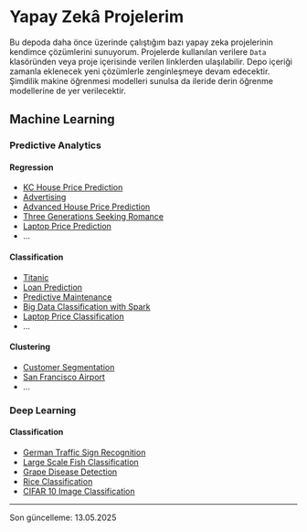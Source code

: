 # Yapay Zekâ Projelerim

Bu depoda daha önce üzerinde çalıştığım bazı yapay zeka projelerinin kendimce çözümlerini sunuyorum. Projelerde kullanılan verilere `Data` klasöründen veya proje içerisinde verilen linklerden ulaşılabilir. Depo içeriği zamanla eklenecek yeni çözümlerle zenginleşmeye devam edecektir. Şimdilik makine öğrenmesi modelleri sunulsa da ileride derin öğrenme modellerine de yer verilecektir.

## Machine Learning

### Predictive Analytics

#### Regression

- [KC House Price Prediction](01_Machine_Learning/01_Predictive_Analytics/01_Regression/01_KC_House_Price_Prediction.ipynb)
- [Advertising](01_Machine_Learning/01_Predictive_Analytics/01_Regression/02_Advertising.ipynb)
- [Advanced House Price Prediction](01_Machine_Learning/01_Predictive_Analytics/01_Regression/03_Advanced_House_Price_Prediction.ipynb)
- [Three Generations Seeking Romance](01_Machine_Learning/01_Predictive_Analytics/01_Regression/04_Three_Generations_Seeking_Romance.ipynb)
- [Laptop Price Prediction](01_Machine_Learning/01_Predictive_Analytics/01_Regression/05_Laptop_Price_Prediction.ipynb)
- ...

#### Classification

- [Titanic](01_Machine_Learning/01_Predictive_Analytics/02_Classification/01_Titanic.ipynb)
- [Loan Prediction](01_Machine_Learning/01_Predictive_Analytics/02_Classification/02_Loan_Prediction.ipynb)
- [Predictive Maintenance](01_Machine_Learning/01_Predictive_Analytics/02_Classification/03_Predictive_Maintenance_Model.ipynb)
- [Big Data Classification with Spark](01_Machine_Learning/01_Predictive_Analytics/02_Classification/04_Big_Data_Classification_with_Spark.ipynb)
- [Laptop Price Classification](01_Machine_Learning/01_Predictive_Analytics/02_Classification/05_Laptop_Price_Classification.ipynb)
- ...

#### Clustering

- [Customer Segmentation](01_Machine_Learning/01_Predictive_Analytics/03-Clustering/01_Customer_Segmentation.ipynb)
- [San Francisco Airport](01_Machine_Learning/01_Predictive_Analytics/03-Clustering/02_San_Francisco_Airport.ipynb)
- ...

### Deep Learning

#### Classification

- [German Traffic Sign Recognition](01_Machine_Learning/02_Deep_Learning/02_Classification/01_German_Traffic_Sign_Recognition.ipynb)
- [Large Scale Fish Classification](01_Machine_Learning/02_Deep_Learning/02_Classification/02_Large_Scale_Fish_Classification.ipynb)
- [Grape Disease Detection](01_Machine_Learning/02_Deep_Learning/02_Classification/03_Grape_Disease_Detection.ipynb)
- [Rice Classification](01_Machine_Learning/02_Deep_Learning/02_Classification/04_Rice_Classification.ipynb)
- [CIFAR 10 Image Classification](01_Machine_Learning/02_Deep_Learning/02_Classification/05_CIFAR_10_Image_Classification.ipynb)

---
Son güncelleme: 13.05.2025